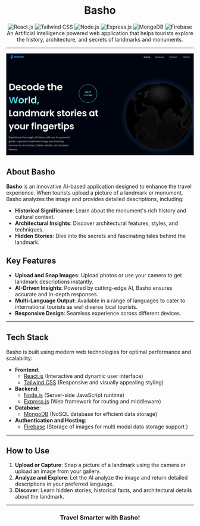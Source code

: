 <h1 align="center"> Basho </h1>

<div align="center">
  <img src="https://img.shields.io/badge/-React_JS-black?style=for-the-badge&logo=react&logoColor=white&color=61DAFB" alt="React.js" />
  <img src="https://img.shields.io/badge/-Tailwind_CSS-black?style=for-the-badge&logo=tailwindcss&logoColor=white&color=06B6D4" alt="Tailwind CSS" />
  <img src="https://img.shields.io/badge/Node.js-339933?style=for-the-badge&logo=nodedotjs&logoColor=white" alt="Node.js" />
  <img src="https://img.shields.io/badge/Express.js-000000?style=for-the-badge&logo=express&logoColor=white" alt="Express.js" />
  <img src="https://img.shields.io/badge/MongoDB-47A248?style=for-the-badge&logo=mongodb&logoColor=white" alt="MongoDB" />
  <img src="https://img.shields.io/badge/Firebase-FFCA28?style=for-the-badge&logo=firebase&logoColor=black" alt="Firebase" />
 
</div>

<div align="center">
  An Artificial Intelligence powered web application that helps tourists explore the history, architecture, and secrets of landmarks and monuments.
</div>

---

![alt text](image.png)

## About Basho

**Basho** is an innovative AI-based application designed to enhance the travel experience. When tourists upload a picture of a landmark or monument, Basho analyzes the image and provides detailed descriptions, including:

- **Historical Significance**: Learn about the monument's rich history and cultural context.
- **Architectural Insights**: Discover architectural features, styles, and techniques.
- **Hidden Stories**: Dive into the secrets and fascinating tales behind the landmark.

## Key Features

- **Upload and Snap Images**: Upload photos or use your camera to get landmark descriptions instantly.
- **AI-Driven Insights**: Powered by cutting-edge AI, Basho ensures accurate and in-depth responses.
- **Multi-Language Output**: Available in a range of languages to cater to international tourists as well diverse local tourists.
- **Responsive Design**: Seamless experience across different devices.

---

## Tech Stack

Basho is built using modern web technologies for optimal performance and scalability:

- **Frontend**:
  - [React.js](https://reactjs.org/) (Interactive and dynamic user interface)
  - [Tailwind CSS](https://tailwindcss.com/) (Responsive and visually appealing styling)
- **Backend**:
  - [Node.js](https://nodejs.org/) (Server-side JavaScript runtime)
  - [Express.js](https://expressjs.com/) (Web framework for routing and middleware)
- **Database**:
  - [MongoDB](https://www.mongodb.com/) (NoSQL database for efficient data storage)
- **Authentication and Hosting**:
  - [Firebase](https://firebase.google.com/) (Storage of images for multi modal data storage support )

---

## How to Use

1. **Upload or Capture**: Snap a picture of a landmark using the camera or upload an image from your gallery.
2. **Analyze and Explore**: Let the AI analyze the image and return detailed descriptions in your preferred language.
3. **Discover**: Learn hidden stories, historical facts, and architectural details about the landmark.

---

<div align="center">
  <h3>Travel Smarter with Basho!</h3>
</div>
